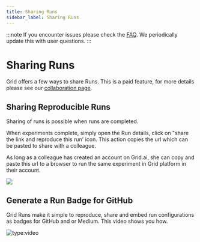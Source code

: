 ```yaml
---
title: Sharing Runs
sidebar_label: Sharing Runs
---
```


:::note
If you encounter issues please check the [FAQ](https://docs.grid.ai/features/runs/faq.md). We periodically update this with user questions.
:::
# Sharing Runs
Grid offers a few ways to share Runs. This is a paid feature, for more details please see our [collaboration page](https://docs.grid.ai/platform/collaboration).

## Sharing Reproducible Runs

Sharing of runs is possible when runs are completed.

When experiments complete, simply open the Run details, click on "share the link and reproduce this run' icon. This action copies the url which can be pasted to share with a colleague.

As long as a colleague has created an account on Grid.ai, she can copy and paste this url to a browser to run the same experiment in Grid platform in their account.

![](/images/runs/sharing-runs.png)

## Generate a Run Badge for GitHub

Grid Runs make it simple to reproduce, share and embed run configurations as badges for GitHub and or Medium. This video shows you how.

![type:video](https://www.loom.com/share/032030f2e7fb465e8be47f7101d3391e)

